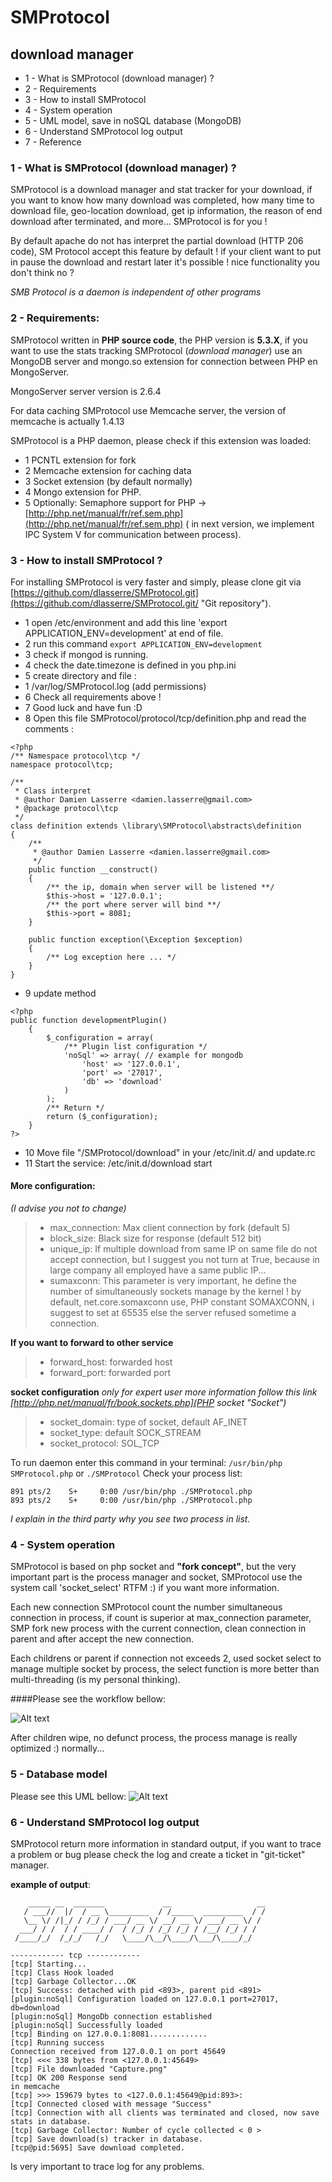 # SMProtocol
## download manager
-  1 - What is SMProtocol (download manager) ?
-  2 - Requirements 
-  3 - How to install SMProtocol
-  4 - System operation
-  5 - UML model, save in noSQL database (MongoDB)
-  6 - Understand SMProtocol log output
-  7 - Reference

### 1 - What is SMProtocol (download manager) ?
SMProtocol is a download manager and stat tracker for your download, if you want to know how many download was completed, how many time to download file, geo-location download, get ip information, the reason of end download after terminated, and more... SMProtocol is for you !

By default apache do not has interpret the partial download (HTTP 206 code), SM Protocol accept this feature by default  ! if your client want to put in pause the download and restart later it's possible ! nice functionality you don't think no ?

*SMB Protocol is a daemon is independent of other programs*

### 2 - Requirements:

SMProtocol written in **PHP source code**, the PHP version is **5.3.X**, if you want to use the stats tracking SMProtocol (*download manager*) use an MongoDB server and mongo.so extension for connection between PHP en MongoServer.

MongoServer server version is 2.6.4

For data caching SMProtocol use Memcache server, the version of memcache is  actually 1.4.13

SMProtocol is a PHP daemon, please check if this extension was loaded: 
 - 1 PCNTL extension for fork
 - 2 Memcache extension for caching data
 - 3 Socket extension (by default normally)
 - 4 Mongo extension for PHP.
 - 5 Optionally: Semaphore support for PHP -> [http://php.net/manual/fr/ref.sem.php](http://php.net/manual/fr/ref.sem.php) ( in next version, we implement IPC System V for communication between process).

### 3 - How to install SMProtocol ?

For installing SMProtocol is very faster and simply, please clone git via [https://github.com/dlasserre/SMProtocol.git](https://github.com/dlasserre/SMProtocol.git/ "Git repository").
- 1 open /etc/environment and add this line 'export APPLICATION_ENV=development' at end of file.
- 2  run this command ``` export APPLICATION_ENV=development ```
- 3 check if mongod is running.
- 4 check the date.timezone is defined in you php.ini
- 5 create directory and file : 
 - 1 /var/log/SMProtocol.log (add permissions)
- 6 Check all requirements above !
- 7 Good luck and have fun :D
- 8 Open this file SMProtocol/protocol/tcp/definition.php and read the comments :
```
<?php
/** Namespace protocol\tcp */
namespace protocol\tcp;

/**
 * Class interpret
 * @author Damien Lasserre <damien.lasserre@gmail.com>
 * @package protocol\tcp
 */
class definition extends \library\SMProtocol\abstracts\definition
{
    /**
     * @author Damien Lasserre <damien.lasserre@gmail.com>
     */
    public function __construct()
    {
        /** the ip, domain when server will be listened **/
        $this->host = '127.0.0.1';
        /** the port where server will bind **/
        $this->port = 8081;
    }

    public function exception(\Exception $exception)
    {
        /** Log exception here ... */
    }
}
```
- 9 update method 
```
<?php 
public function developmentPlugin()
    {
        $_configuration = array(
            /** Plugin list configuration */
            'noSql' => array( // example for mongodb
                'host' => '127.0.0.1',
                'port' => '27017',
                'db' => 'download'
            )
        );
        /** Return */
        return ($_configuration);
    }
?>
```
- 10 Move file "/SMProtocol/download" in your /etc/init.d/ and update.rc
- 11 Start the service: /etc/init.d/download start


#### More configuration:

*(I advise you not to change)*
>* max_connection: Max client connection by fork (default 5)
>* block_size: Black size for response (default 512 bit)
>* unique_ip: If multiple download from same IP on same file do not accept connection, but I suggest you not turn at True, because in large company all employed have a same public IP...
>* sumaxconn: This parameter is very important, he define the number of simultaneously sockets manage by the kernel ! by default, net.core.somaxconn use, PHP constant SOMAXCONN, i suggest to set at 65535 else the server refused sometime a connection.

**If you want to forward to other service**
>* forward_host: forwarded host
>* forward_port: forwarded port

**socket configuration**
*only for expert user more information follow this link [http://php.net/manual/fr/book.sockets.php](PHP socket "Socket")*
>* socket_domain: type of socket, default AF_INET
>* socket_type: default SOCK_STREAM
>* socket_protocol: SOL_TCP

To run daemon enter this command in your terminal: `` /usr/bin/php SMProtocol.php `` or `` ./SMProtocol ``
Check your process list: 
```
891 pts/2    S+     0:00 /usr/bin/php ./SMProtocol.php
893 pts/2    S+     0:00 /usr/bin/php ./SMProtocol.php

```
*I explain in the third party why you see two process in list.*

### 4 - System operation

SMProtocol is based on php socket and **"fork concept"**, but the very important part is the process manager and socket, SMProtocol use the system call 'socket_select' RTFM :) if you want more information.

Each new connection SMProtocol count the number simultaneous connection in process, if count is superior at max_connection parameter, SMP fork new process with the current connection, clean connection in parent and after accept the new connection.

Each childrens or parent if connection not exceeds 2, used socket select to manage multiple socket by process, the select function is more better than multi-threading (is my personal thinking).

####Please see the workflow bellow:

![Alt text](http://img11.hostingpics.net/pics/305492UntitledDiagram.jpg "Workflow")

After children wipe, no defunct process, the process manage is really optimized :) normally...

### 5 - Database model

Please see this UML bellow:
![Alt text](http://img11.hostingpics.net/pics/187023diagram.png "MCD")

### 6 - Understand SMProtocol log output
SMProtocol return more information in standard output, if you want to trace a problem or bug please check the log and create a ticket in "git-ticket" manager.

**example of output**: 
```
    _____ __  _______             __                   __
   / ___//  |/  / __ \_________  / /_____  _________  / /
   \__ \/ /|_/ / /_/ / ___/ __ \/ __/ __ \/ ___/ __ \/ /
  ___/ / /  / / ____/ /  / /_/ / /_/ /_/ / /__/ /_/ / /
 /____/_/  /_/_/   /_/   \____/\__/\____/\___/\____/_/

------------ tcp ------------
[tcp] Starting...
[tcp] Class Hook loaded
[tcp] Garbage Collector...OK
[tcp] Success: detached with pid <893>, parent pid <891>
[plugin:noSql] Configuration loaded on 127.0.0.1 port=27017, db=download
[plugin:noSql] MongoDb connection established
[plugin:noSql] Successfully loaded
[tcp] Binding on 127.0.0.1:8081.............
[tcp] Running success
Connection received from 127.0.0.1 on port 45649
[tcp] <<< 338 bytes from <127.0.0.1:45649>
[tcp] File downloaded "Capture.png" 
[tcp] OK 200 Response send
in memcache
[tcp] >>> 159679 bytes to <127.0.0.1:45649@pid:893>: 
[tcp] Connected closed with message "Success"
[tcp] Connection with all clients was terminated and closed, now save stats in database.
[tcp] Garbage Collector: Number of cycle collected < 0 >
[tcp] Save download(s) tracker in database.
[tcp@pid:5695] Save download completed.
```
Is very important to trace log for any problems.